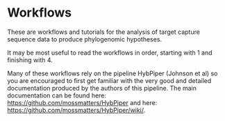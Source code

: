 # Workflows

These are workflows and tutorials for the analysis of target capture sequence data to produce phylogenomic hypotheses.  

It may be most useful to read the workflows in order, starting with 1 and finishing with 4.  
  
Many of these workflows rely on the pipeline HybPiper (Johnson et al) so you are encouraged to first get familiar with the very good and detailed documentation produced by the authors of this pipeline. The main documentation can be found here: https://github.com/mossmatters/HybPiper and here: https://github.com/mossmatters/HybPiper/wiki/.
